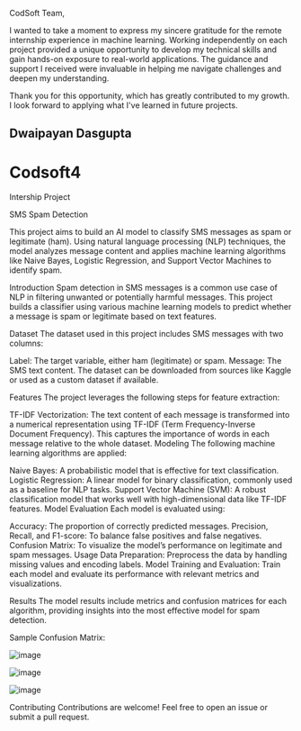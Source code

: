 CodSoft Team,

I wanted to take a moment to express my sincere gratitude for the remote internship experience in machine learning. Working independently on each project provided a unique opportunity to develop my technical skills and gain hands-on exposure to real-world applications. The guidance and support I received were invaluable in helping me navigate challenges and deepen my understanding.

Thank you for this opportunity, which has greatly contributed to my growth. I look forward to applying what I've learned in future projects.

Dwaipayan Dasgupta
----------------------------------------------
# Codsoft4
Intership Project

SMS Spam Detection

This project aims to build an AI model to classify SMS messages as spam or legitimate (ham). Using natural language processing (NLP) techniques, the model analyzes message content and applies machine learning algorithms like Naive Bayes, Logistic Regression, and Support Vector Machines to identify spam.

Introduction
Spam detection in SMS messages is a common use case of NLP in filtering unwanted or potentially harmful messages. This project builds a classifier using various machine learning models to predict whether a message is spam or legitimate based on text features.

Dataset
The dataset used in this project includes SMS messages with two columns:

Label: The target variable, either ham (legitimate) or spam.
Message: The SMS text content.
The dataset can be downloaded from sources like Kaggle or used as a custom dataset if available.

Features
The project leverages the following steps for feature extraction:

TF-IDF Vectorization: The text content of each message is transformed into a numerical representation using TF-IDF (Term Frequency-Inverse Document Frequency). This captures the importance of words in each message relative to the whole dataset.
Modeling
The following machine learning algorithms are applied:

Naive Bayes: A probabilistic model that is effective for text classification.
Logistic Regression: A linear model for binary classification, commonly used as a baseline for NLP tasks.
Support Vector Machine (SVM): A robust classification model that works well with high-dimensional data like TF-IDF features.
Model Evaluation
Each model is evaluated using:

Accuracy: The proportion of correctly predicted messages.
Precision, Recall, and F1-score: To balance false positives and false negatives.
Confusion Matrix: To visualize the model’s performance on legitimate and spam messages.
Usage
Data Preparation: Preprocess the data by handling missing values and encoding labels.
Model Training and Evaluation: Train each model and evaluate its performance with relevant metrics and visualizations.

Results
The model results include metrics and confusion matrices for each algorithm, providing insights into the most effective model for spam detection.

Sample Confusion Matrix:

![image](https://github.com/user-attachments/assets/088c6235-c5f0-46df-82a8-8f5208d3b77f)

![image](https://github.com/user-attachments/assets/8063be74-8485-4f6e-acc1-38dbb310c11b)

![image](https://github.com/user-attachments/assets/4d3feef3-f8f8-4769-a0b4-1809865fb533)


Contributing
Contributions are welcome! Feel free to open an issue or submit a pull request.
